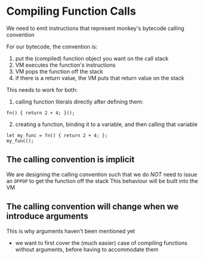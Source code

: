 # Compiling Function Calls

We need to emit instructions that represent monkey's bytecode calling convention

For our bytecode, the convention is:
1. put the (compiled) function object you want on the call stack
2. VM executes the function's instructions
3. VM pops the function off the stack
4. if there is a return value, the VM puts that return value on the stack

This needs to work for both:
1. calling function literals directly after defining them:
```
fn() { return 2 + 4; }();
```
2. creating a function, binding it to a variable, and then calling that variable
```
let my_func = fn() { return 2 + 4; };
my_func();
```


## The calling convention is implicit
We are designing the calling convention such that
  we do *NOT* need to issue an `OPPOP` to get the function off the stack
This behaviour will be built into the VM


## The calling convention will change when we introduce arguments
This is why arguments haven't been mentioned yet
- we want to first cover the (much easier) case of compiling functions without arguments,
  before having to accommodate them